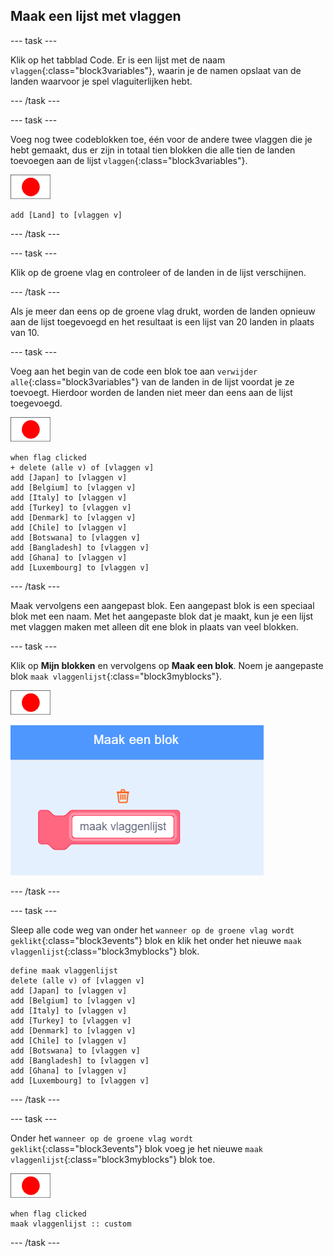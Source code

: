 ## Maak een lijst met vlaggen

--- task ---

Klik op het tabblad Code. Er is een lijst met de naam `vlaggen`{:class="block3variables"}, waarin je de namen opslaat van de landen waarvoor je spel vlaguiterlijken hebt.

--- /task ---

--- task ---

Voeg nog twee codeblokken toe, één voor de andere twee vlaggen die je hebt gemaakt, dus er zijn in totaal tien blokken die alle tien de landen toevoegen aan de lijst `vlaggen`{:class="block3variables"}.

![Vlag sprite](images/flag-sprite.png)

```blocks3
add [Land] to [vlaggen v]
```

--- /task ---

--- task ---

Klik op de groene vlag en controleer of de landen in de lijst verschijnen.

--- /task ---

Als je meer dan eens op de groene vlag drukt, worden de landen opnieuw aan de lijst toegevoegd en het resultaat is een lijst van 20 landen in plaats van 10.

--- task ---

Voeg aan het begin van de code een blok toe aan `verwijder alle`{:class="block3variables"} van de landen in de lijst voordat je ze toevoegt. Hierdoor worden de landen niet meer dan eens aan de lijst toegevoegd.

![Vlag sprite](images/flag-sprite.png)

```blocks3
when flag clicked
+ delete (alle v) of [vlaggen v]
add [Japan] to [vlaggen v]
add [Belgium] to [vlaggen v]
add [Italy] to [vlaggen v]
add [Turkey] to [vlaggen v]
add [Denmark] to [vlaggen v]
add [Chile] to [vlaggen v]
add [Botswana] to [vlaggen v]
add [Bangladesh] to [vlaggen v]
add [Ghana] to [vlaggen v]
add [Luxembourg] to [vlaggen v]
```

--- /task ---

Maak vervolgens een aangepast blok. Een aangepast blok is een speciaal blok met een naam. Met het aangepaste blok dat je maakt, kun je een lijst met vlaggen maken met alleen dit ene blok in plaats van veel blokken.

--- task ---

Klik op **Mijn blokken** en vervolgens op **Maak een blok**. Noem je aangepaste blok `maak vlaggenlijst`{:class="block3myblocks"}.

![Vlag sprite](images/flag-sprite.png)

![Voeg een blok toe](images/add-block.png)

--- /task ---

--- task ---

Sleep alle code weg van onder het `wanneer op de groene vlag wordt geklikt`{:class="block3events"} blok en klik het onder het nieuwe `maak vlaggenlijst`{:class="block3myblocks"} blok.

```blocks3
define maak vlaggenlijst
delete (alle v) of [vlaggen v]
add [Japan] to [vlaggen v]
add [Belgium] to [vlaggen v]
add [Italy] to [vlaggen v]
add [Turkey] to [vlaggen v]
add [Denmark] to [vlaggen v]
add [Chile] to [vlaggen v]
add [Botswana] to [vlaggen v]
add [Bangladesh] to [vlaggen v]
add [Ghana] to [vlaggen v]
add [Luxembourg] to [vlaggen v]
```

--- /task ---

--- task ---

Onder het `wanneer op de groene vlag wordt geklikt`{:class="block3events"} blok voeg je het nieuwe `maak vlaggenlijst`{:class="block3myblocks"} blok toe.

![Vlag sprite](images/flag-sprite.png)

```blocks3
when flag clicked
maak vlaggenlijst :: custom
```

--- /task ---